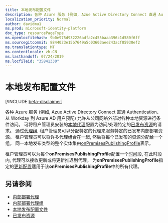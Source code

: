 ```yaml
---
title: 本地发布配置文件
description: 各种 Azure 服务 (例如, Azue Active Directory Connect 直通 Authentication、从 Workday 到 Azure AD 用户预配) 允许从公司网络外部对各种本地资源进行条件访问。
localization_priority: Normal
author: davidmu1
ms.prod: microsoft-identity-platform
doc_type: resourcePageType
ms.openlocfilehash: 9b0e975d932226adfa2c455baaa396c1d580f6ff
ms.sourcegitcommit: 8844023e15b7649a5c03603aee243acf85930ef2
ms.translationtype: MT
ms.contentlocale: zh-CN
ms.lasthandoff: 07/24/2019
ms.locfileid: "35841330"
---
```

# <a name="on-premises-publishing-profiles"></a>本地发布配置文件

[!INCLUDE [beta-disclaimer](../../includes/beta-disclaimer.md)]

各种 Azure 服务 (例如, Azue Active Directory Connect 直通 Authentication、从 Workday 到 Azure AD 用户预配) 允许从公司网络外部对各种本地资源进行条件访问。 可将租户管理员安装的[本地代理](onpremisesagent.md)配置为访问/处理特定的[已发布资源](publishedresource.md)的请求。
通过[代理组](onpremisesagentgroup.md), 租户管理员可以分配特定的代理来服务特定的已发布内部部署资源。 租户管理员可以将许多代理组合在一起, 然后将每个已发布的资源分配给一个组。 同一本地发布类型的整个实体集由[onPremisesPublishingProfile](onpremisespublishingprofile.md)表示。

租户管理员可以为每个**onPremisesPublishingProfile**配置一个[时间](updatewindow.md)段, 在此时段内, 代理可以接收更新或将更新推迟到代理。 为**onPremisesPublishingProfile**指定的[更新配置](hybridagentupdaterconfiguration.md)适用于该**onPremisesPublishingProfile**中的所有代理。

## <a name="see-also"></a>另请参阅

- [内部部署代理](onpremisesagent.md)
- [内部部署代理组](onpremisesagentgroup.md)
- [本地发布配置文件](onpremisespublishingprofile.md)
- [已发布资源](publishedresource.md)

<!-- uuid: 16cd6b66-4b1a-43a1-adaf-3a886856ed98
2019-02-04 14:57:30 UTC -->
<!-- {
  "type": "#page.annotation",
  "description": "Service root",
  "keywords": "",
  "section": "documentation",
  "tocPath": ""
}-->

